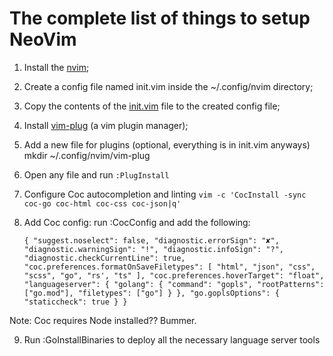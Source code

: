 # The complete list of things to setup NeoVim

1. Install the [nvim](https://github.com/neovim/neovim/wiki/Installing-Neovim#homebrew-on-macos-or-linux);
2. Create a config file named init.vim inside the ~/.config/nvim directory;
3. Copy the contents of the [init.vim](./init.vim) file to the created config file;
4. Install [vim-plug](https://github.com/junegunn/vim-plug#neovim) (a vim plugin manager);
5. Add a new file for plugins (optional, everything is in init.vim anyways)
    mkdir ~/.config/nvim/vim-plug
6. Open any file and run `:PlugInstall`
7. Configure Coc autocompletion and linting
    ``vim -c 'CocInstall -sync coc-go coc-html coc-css coc-json|q'``
8. Add Coc config: run :CocConfig and add the following:

    ``{
  "suggest.noselect": false,
  "diagnostic.errorSign": "✘",
  "diagnostic.warningSign": "!",
  "diagnostic.infoSign": "?",
  "diagnostic.checkCurrentLine": true,
  "coc.preferences.formatOnSaveFiletypes": [
    "html",
    "json",
    "css",
    "scss",
    "go",
    "rs',
    "ts"
  ],
  "coc.preferences.hoverTarget": "float",
  "languageserver": {
    "golang": {
      "command": "gopls",
      "rootPatterns": ["go.mod"],
      "filetypes": ["go"]
    }
  },
  "go.goplsOptions": {
    "staticcheck": true
  }
}``

Note: Coc requires Node installed?? Bummer.

9. Run :GoInstallBinaries to deploy all the necessary language server tools